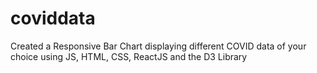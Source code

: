 # coviddata
Created a Responsive Bar Chart displaying different COVID data of your choice using JS, HTML, CSS, ReactJS and the D3 Library
